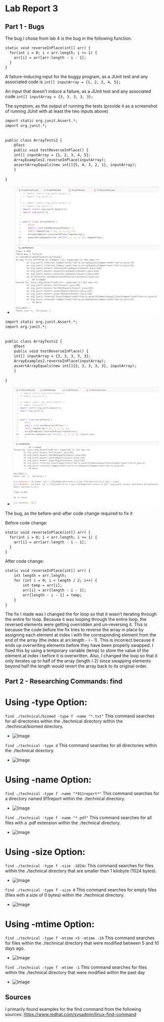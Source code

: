 # Lab Report 3

## Part 1 - Bugs
The bug I chose from lab 4 is the bug in the following function.

```
static void reverseInPlace(int[] arr) {
  for(int i = 0; i < arr.length; i += 1) {
    arr[i] = arr[arr.length - i - 1];
  }
}
```

A failure-inducing input for the buggy program, as a JUnit test and any associated code is ```int[] inputArray = {1, 2, 3, 4, 5};```

An input that doesn’t induce a failure, as a JUnit test and any associated code ```int[] inputArray = {3, 3, 3, 3, 3}; ```

The symptom, as the output of running the tests (provide it as a screenshot of running JUnit with at least the two inputs above) 
```
import static org.junit.Assert.*;
import org.junit.*;


public class ArrayTests2 {
	@Test 
	public void testReverseInPlace() {
    int[] inputArray = {1, 2, 3, 4, 5};
    ArrayExamples2.reverseInPlace(inputArray);
    assertArrayEquals(new int[]{5, 4, 3, 2, 1}, inputArray);
	}

}
```

- ![Image](fail.png)  

```
import static org.junit.Assert.*;
import org.junit.*;


public class ArrayTests2 {
	@Test 
	public void testReverseInPlace() {
    int[] inputArray = {3, 3, 3, 3, 3};
    ArrayExamples2.reverseInPlace(inputArray);
    assertArrayEquals(new int[]{3, 3, 3, 3, 3}, inputArray);
	}

}
```
- ![Image](success.png)  


The bug, as the before-and-after code change required to fix it 

Before code change:
``` 
static void reverseInPlace(int[] arr) {
  for(int i = 0; i < arr.length; i += 1) {
    arr[i] = arr[arr.length - i - 1];
  }
}
```

After code change:
```
static void reverseInPlace(int[] arr) {
    int length = arr.length;
    for (int i = 0; i < length / 2; i++) {
        int temp = arr[i];
        arr[i] = arr[length - i - 1];
        arr[length - i - 1] = temp;
    }
}
```
The fix I made was I changed the for loop so that it wasn’t iterating through the entire for loop. Because it was looping through the entire loop, the reversed elements were getting overridden and un-reversing it. This is because the code before the fix tries to reverse the array in place by assigning each element at index i with the corresponding element from the end of the array (the index at arr.length - i - 1). This is incorrect because it ends up overwriting elements before they have been properly swapped. I fixed this by using a temporary variable (temp) to store the value of the element at index i before it is overwritten. Also, I changed the loop so that it only iterates up to half of the array (length / 2) since swapping elements beyond half the length would revert the array back to its original order.



## Part 2 - Researching Commands: find
# Using -type Option:
```find ./technical/biomed -type f -name "*.txt"```
This command searches for all directories within the ./technical directory within the ./technical/biomed directory.
- ![Image](find-example.png)

```find ./technical -type d```
This command searches for all directories within the ./technical directory.
- ![Image](directory.png)

# Using -name Option:
```find ./technical -type f -name "*911report*"```
This command searches for a directory named 911report within the ./technical directory.
- ![Image](911report.png)

```find ./technical -type f -name "*.pdf"```
This command searches for all files with a .pdf extension within the ./technical directory.
- ![Image](pdf.png)

# Using -size Option:
```find ./technical -type f -size -1024c```
This command searches for files within the ./technical directory that are smaller than 1 kilobyte (1024 bytes).
- ![Image](kilo.png)

```find ./technical -type f -size 0```
This command searches for empty files (files with a size of 0 bytes) within the ./technical directory.
- ![Image](zero.png)

# Using -mtime Option:
```find ./technical -type f -mtime +5 -mtime -10```
This command searches for files within the ./technical directory that were modified between 5 and 10 days ago.
- ![Image](5and10.png)

```find ./technical -type f -mtime -1```
This command searches for files within the ./technical directory that were modified within the past day
- ![Image](1day.png)

## Sources
I primarily found examples for the find command from the following sources:
https://www.redhat.com/sysadmin/linux-find-command
